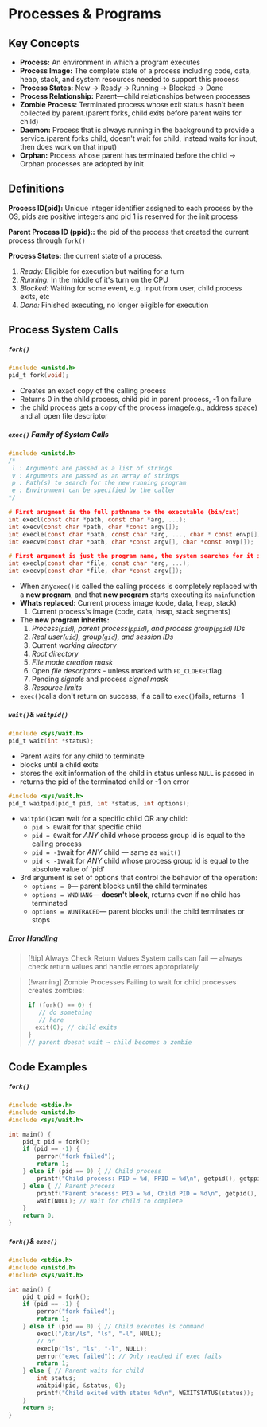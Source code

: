 # Processes & Programs
## Key Concepts
- **Process:** An environment in which a program executes
- **Process Image:** The complete state of a process including code, data, heap, stack, and system resources needed to support this process
- **Process States:** New → Ready → Running → Blocked → Done
- **Process Relationship:** Parent—child relationships between processes
- **Zombie Process:** Terminated process whose exit status hasn't been collected by parent.(parent forks, child exits before parent waits for child)
- **Daemon:** Process that is always running in the background to provide a service.(parent forks child, doesn't wait for child, instead waits for input, then does work on that input)
- **Orphan:** Process whose parent has terminated before the child → Orphan processes are adopted by init

## Definitions 
 **Process ID(pid):**  Unique integer identifier assigned to each process by the OS, pids are positive integers and pid 1 is reserved for the init process
 
**Parent Process ID (ppid)::** the pid of the process that created the current process through `fork()` 

**Process States:** the current state of a process.
1. *Ready:* Eligible for execution but waiting for a turn
2. *Running:* In the middle of it's turn on the CPU
3. *Blocked:* Waiting for some event, e.g. input from user,  child process exits, etc
4. *Done:* Finished executing, no longer eligible for execution

## Process System Calls
##### `fork()`
```c
#include <unistd.h>
pid_t fork(void);
```
- Creates an exact copy of the calling process
- Returns 0 in the child process, child pid in parent process, -1 on failure
- the child process gets a copy of the process image(e.g., address space) and all open file descriptor
##### `exec()` Family of System Calls
```c
#include <unistd.h>
/* 
 l : Arguments are passed as a list of strings
 v : Arguments are passed as an array of strings
 p : Path(s) to search for the new running program
 e : Environment can be specified by the caller
*/

# First arugment is the full pathname to the executable (bin/cat)
int execl(const char *path, const char *arg, ...);
int execv(const char *path, char *const argv[]);
int execle(const char *path, const char *arg, ..., char * const envp[]);
int execve(const char *path, char *const argv[], char *const envp[]);

# First argument is just the program name, the system searches for it in the directories listed in the PATH Enviroment viariable 
int execlp(const char *file, const char *arg, ...);
int execvp(const char *file, char *const argv[]);
```
- When any`exec()`is called the calling process is completely replaced with a **new program**, and that **new program** starts executing its `main`function
- **Whats replaced:** Current process image (code, data, heap, stack)
	1. Current process's image (code, data, heap, stack segments)
- The **new program inherits:**
	1. *Process(`pid`), parent process(`ppid`), and process group(`pgid`) IDs* 
	2. *Real user(`uid`), group(`gid`), and session IDs*
	3. Current *working directory*
	4. *Root directory*
	5.  *File mode creation mask* 
	6. Open *file descriptors* - unless marked with `FD_CLOEXEC`flag
	7. Pending *signals* and process *signal mask*
	8. *Resource limits*
- `exec()`calls don't return on success, if a call to `exec()`fails, returns -1
##### `wait()`& `waitpid()`
```c
#include <sys/wait.h>
pid_t wait(int *status);
```
- Parent waits for any child to terminate
- blocks until a child exits
- stores the exit information of the child in status unless `NULL` is passed in
- returns the pid of the terminated child or -1 on error
```c
#include <sys/wait.h>
pid_t waitpid(pid_t pid, int *status, int options);
```
- `waitpid()`can wait for a specific child OR any child:
	- `pid > 0`wait for that specific child
	- `pid = 0`wait for *ANY* child whose process group id is equal to the calling process
	- `pid = -1`wait for *ANY* child — same as `wait()`
	- `pid < -1`wait for *ANY* child whose process group id is equal to the absolute value of 'pid'
- 3rd argument is set of options that control the behavior of the operation:
	- `options = 0`— parent blocks until the child terminates
	- `options = WNOHANG`— **doesn't block**, returns even if no child has terminated
	- `options = WUNTRACED`— parent blocks until the child terminates or stops

##### Error Handling
> [!tip] Always Check Return Values 
> System calls can fail — always check return values and handle errors appropriately

> [!warning] Zombie Processes
> Failing to wait for child processes creates zombies:
> ```c
> if (fork() == 0) {
> 	 // do something 
> 	 // here
> 	exit(0); // child exits
> }
> // parent doesnt wait → child becomes a zombie
> ```

## Code Examples
##### `fork()`
```c
#include <stdio.h>
#include <unistd.h>
#include <sys/wait.h> 

int main() {
	pid_t pid = fork();
	if (pid == -1) {
		perror("fork failed");
		return 1;
	} else if (pid == 0) { // Child process
		printf("Child process: PID = %d, PPID = %d\n", getpid(), getppid());
	} else { // Parent process
		printf("Parent process: PID = %d, Child PID = %d\n", getpid(), pid);
		wait(NULL); // Wait for child to complete
	}
	return 0;
}
```

##### `fork()`& `exec()`
```c
#include <stdio.h>
#include <unistd.h>
#include <sys/wait.h>

int main() {
	pid_t pid = fork();
	if (pid == -1) {
		perror("fork failed");
		return 1;
	} else if (pid == 0) { // Child executes ls command
		execl("/bin/ls", "ls", "-l", NULL);
		// or
		execlp("ls", "ls", "-l", NULL);
		perror("exec failed"); // Only reached if exec fails
		return 1;
	} else { // Parent waits for child
		int status;
		waitpid(pid, &status, 0);
		printf("Child exited with status %d\n", WEXITSTATUS(status));
	}
	return 0;
}
```